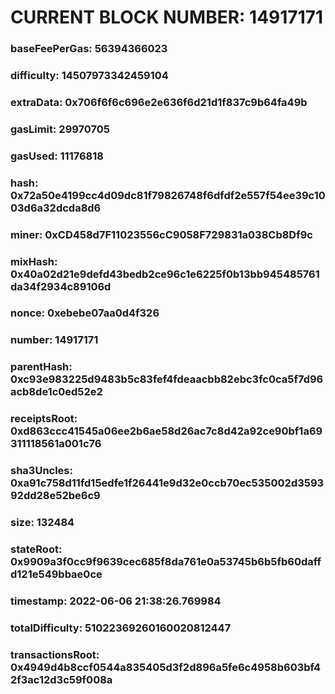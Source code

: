 # CURRENT BLOCK NUMBER: 14917171

### baseFeePerGas: 56394366023
### difficulty: 14507973342459104
### extraData: 0x706f6f6c696e2e636f6d21d1f837c9b64fa49b
### gasLimit: 29970705
### gasUsed: 11176818
### hash: 0x72a50e4199cc4d09dc81f79826748f6dfdf2e557f54ee39c1003d6a32dcda8d6
### miner: 0xCD458d7F11023556cC9058F729831a038Cb8Df9c
### mixHash: 0x40a02d21e9defd43bedb2ce96c1e6225f0b13bb945485761da34f2934c89106d
### nonce: 0xebebe07aa0d4f326
### number: 14917171
### parentHash: 0xc93e983225d9483b5c83fef4fdeaacbb82ebc3fc0ca5f7d96acb8de1c0ed52e2
### receiptsRoot: 0xd863ccc41545a06ee2b6ae58d26ac7c8d42a92ce90bf1a69311118561a001c76
### sha3Uncles: 0xa91c758d11fd15edfe1f26441e9d32e0ccb70ec535002d359392dd28e52be6c9
### size: 132484
### stateRoot: 0x9909a3f0cc9f9639cec685f8da761e0a53745b6b5fb60daffd121e549bbae0ce
### timestamp: 2022-06-06 21:38:26.769984
### totalDifficulty: 51022369260160020812447
### transactionsRoot: 0x4949d4b8ccf0544a835405d3f2d896a5fe6c4958b603bf42f3ac12d3c59f008a
